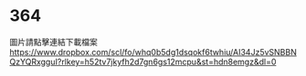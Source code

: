# 364
圖片請點擊連結下載檔案
https://www.dropbox.com/scl/fo/whq0b5dg1dsqokf6twhiu/AI34Jz5vSNBBNQzYQRxgguI?rlkey=h52tv7jkyfh2d7gn6gs12mcpu&st=hdn8emgz&dl=0
